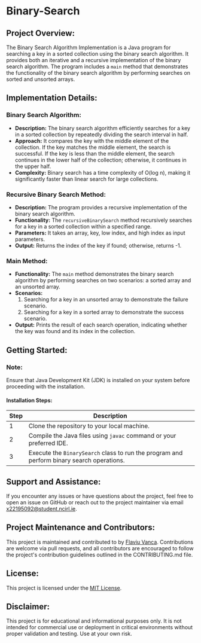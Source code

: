 # Binary-Search

## Project Overview:
The Binary Search Algorithm Implementation is a Java program for searching a key in a sorted collection using the binary search algorithm. It provides both an iterative and a recursive implementation of the binary search algorithm. The program includes a `main` method that demonstrates the functionality of the binary search algorithm by performing searches on sorted and unsorted arrays.

## Implementation Details:
### Binary Search Algorithm:
- **Description:** The binary search algorithm efficiently searches for a key in a sorted collection by repeatedly dividing the search interval in half.
- **Approach:** It compares the key with the middle element of the collection. If the key matches the middle element, the search is successful. If the key is less than the middle element, the search continues in the lower half of the collection; otherwise, it continues in the upper half.
- **Complexity:** Binary search has a time complexity of O(log n), making it significantly faster than linear search for large collections.

### Recursive Binary Search Method:
- **Description:** The program provides a recursive implementation of the binary search algorithm.
- **Functionality:** The `recursiveBinarySearch` method recursively searches for a key in a sorted collection within a specified range.
- **Parameters:** It takes an array, key, low index, and high index as input parameters.
- **Output:** Returns the index of the key if found; otherwise, returns -1.

### Main Method:
- **Functionality:** The `main` method demonstrates the binary search algorithm by performing searches on two scenarios: a sorted array and an unsorted array.
- **Scenarios:** 
  1. Searching for a key in an unsorted array to demonstrate the failure scenario.
  2. Searching for a key in a sorted array to demonstrate the success scenario.
- **Output:** Prints the result of each search operation, indicating whether the key was found and its index in the collection.

## Getting Started:
### Note:
Ensure that Java Development Kit (JDK) is installed on your system before proceeding with the installation.

#### Installation Steps:
|**Step**|**Description**|
|----|-----------|
| 1  | Clone the repository to your local machine.|
| 2  | Compile the Java files using `javac` command or your preferred IDE.|
| 3  | Execute the `BinarySearch` class to run the program and perform binary search operations.|

## Support and Assistance:
If you encounter any issues or have questions about the project, feel free to open an issue on GitHub or reach out to the project maintainer via email x22195092@student.ncirl.ie.

## Project Maintenance and Contributors:
This project is maintained and contributed to by [Flaviu Vanca](https://github.com/thaparazite). Contributions are welcome via pull requests, and all contributors are encouraged to follow the project's contribution guidelines outlined in the CONTRIBUTING.md file.

## License:
This project is licensed under the [MIT License](https://opensource.org/licenses/MIT).

## Disclaimer:
This project is for educational and informational purposes only. It is not intended for commercial use or deployment in critical environments without proper validation and testing. Use at your own risk.
